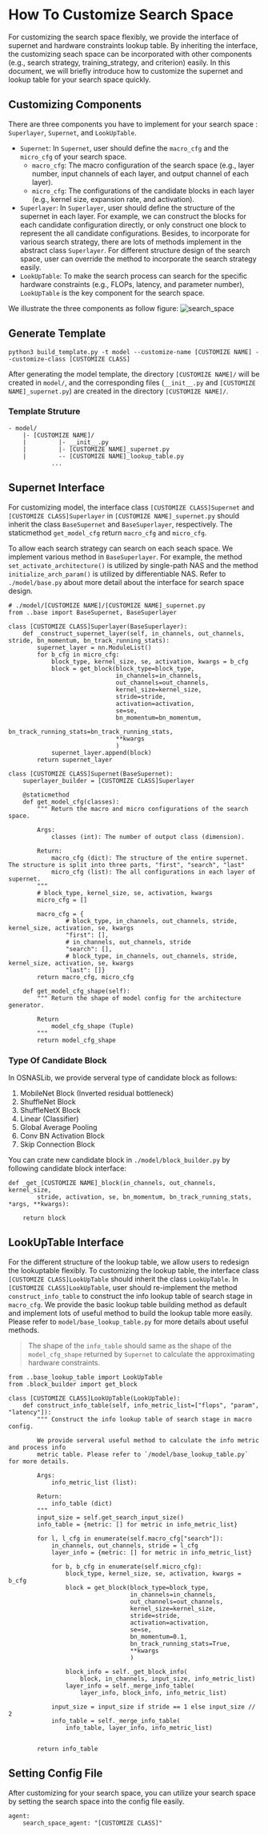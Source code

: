 # How To Customize Search Space
For customizing the search space flexibly, we provide the interface of supernet and hardware constraints lookup table. By inheriting the interface, the customizing seach space can be incorporated with other components (e.g., search strategy, training_strategy, and criterion) easily. In this document, we will briefly introduce how to customize the supernet and lookup table for your search space quickly.

## Customizing Components
There are three components you have to implement for your search space : `Superlayer`, `Supernet`, and `LookUpTable`.

* `Supernet`: In `Supernet`, user should define the `macro_cfg` and the `micro_cfg` of your search space.
    * `macro_cfg`: The macro configuration of the search space (e.g., layer number, input channels of each layer, and output channel of each layer).
    * `micro_cfg`: The configurations of the candidate blocks in each layer (e.g., kernel size, expansion rate, and activation).
* `Superlayer`: In `Superlayer`, user should define the structure of the supernet in each layer. For example, we can construct the blocks for each candidate configuration directly, or only construct one block to represent the all candidate configurations. Besides, to incorporate for various search strategy, there are lots of methods implement in the abstract class `Superlayer`. For different structure design of the search space, user can override the method to incorporate the search strategy easily.
* `LookUpTable`: To make the search process can search for the specific hardware constraints (e.g., FLOPs, latency, and parameter number), `LookUpTable` is the key component for the search space. 

We illustrate the three components as follow figure:
![search_space](../../resource/search_space.png)

## Generate Template
```
python3 build_template.py -t model --customize-name [CUSTOMIZE NAME] --customize-class [CUSTOMIZE CLASS]
```

After generating the model template, the directory `[CUSTOMIZE NAME]/` will be created in `model/`, and the corresponding files (`__init__.py` and `[CUSTOMIZE NAME]_supernet.py`) are created in the directory `[CUSTOMIZE NAME]/`.

### Template Struture
```
- model/
    |- [CUSTOMIZE NAME]/
    |         |- __init__.py
    |         |- [CUSTOMIZE NAME]_supernet.py
    |         -- [CUSTOMIZE NAME]_lookup_table.py
            ...
```


## Supernet Interface
For customizing model, the interface class `[CUSTOMIZE CLASS]Supernet` and `[CUSTOMIZE CLASS]Superlayer` in `[CUSTOMIZE NAME]_supernet.py` should inherit the class `BaseSupernet` and `BaseSuperlayer`, respectively. The staticmethod `get_model_cfg` return `macro_cfg` and `micro_cfg`.

To allow each search strategy can search on each seach space. We implement various method in `BaseSuperlayer`. For example, the method `set_activate_architecture()` is utilized by single-path NAS and the method `initialize_arch_param()` is utilized by differentiable NAS. Refer to `./model/base.py` about more detail about the interface for search space design.


```python3
# ./model/[CUSTOMIZE NAME]/[CUSTOMIZE NAME]_supernet.py
from ..base import BaseSupernet, BaseSuperlayer

class [CUSTOMIZE CLASS]Superlayer(BaseSuperlayer):
    def _construct_supernet_layer(self, in_channels, out_channels, stride, bn_momentum, bn_track_running_stats):
        supernet_layer = nn.ModuleList()
        for b_cfg in micro_cfg:
            block_type, kernel_size, se, activation, kwargs = b_cfg
            block = get_block(block_type=block_type,
                              in_channels=in_channels,
                              out_channels=out_channels,
                              kernel_size=kernel_size,
                              stride=stride,
                              activation=activation,
                              se=se,
                              bn_momentum=bn_momentum,
                              bn_track_running_stats=bn_track_running_stats,
                              **kwargs
                              )
            supernet_layer.append(block)
        return supernet_layer

class [CUSTOMIZE CLASS]Supernet(BaseSupernet):
    superlayer_builder = [CUSTOMIZE CLASS]Superlayer

    @staticmethod
    def get_model_cfg(classes):
        """ Return the macro and micro configurations of the search space.

        Args:
            classes (int): The number of output class (dimension).
        
        Return:
            macro_cfg (dict): The structure of the entire supernet. The structure is split into three parts, "first", "search", "last"
            micro_cfg (list): The all configurations in each layer of supernet.
        """
        # block_type, kernel_size, se, activation, kwargs
        micro_cfg = []

        macro_cfg = {
                # block_type, in_channels, out_channels, stride, kernel_size, activation, se, kwargs
                "first": [],
                # in_channels, out_channels, stride
                "search": [],
                # block_type, in_channels, out_channels, stride, kernel_size, activation, se, kwargs
                "last": []}
        return macro_cfg, micro_cfg

    def get_model_cfg_shape(self):
        """ Return the shape of model config for the architecture generator.

        Return 
            model_cfg_shape (Tuple)
        """
        return model_cfg_shape

```

### Type Of Candidate Block
In OSNASLib, we provide serveral type of candidate block as follows:
1. MobileNet Block (Inverted residual bottleneck)
2. ShuffleNet Block
3. ShuffleNetX Block
4. Linear (Classifier)
5. Global Average Pooling
6. Conv BN Activation Block
7. Skip Connection Block

You can crate new candidate block in `./model/block_builder.py` by following candidate block interface:
```
def _get_[CUSTOMIZE NAME]_block(in_channels, out_channels, kernel_size,
        stride, activation, se, bn_momentum, bn_track_running_stats, *args, **kwargs):

    return block
```

## LookUpTable Interface
For the different structure of the lookup table, we allow users to redesign the lookuptable flexibly. To customizing the lookup table, the interface class `[CUSTOMIZE CLASS]LookUpTable` should inherit the class `LookUpTable`. In `[CUSTOMIZE CLASS]LookUpTable`, user should re-implement the method `construct_info_table` to construct the info lookup table of search stage in `macro_cfg`. We provide the basic lookup table building method as default and implement lots of useful method to build the lookup table more easily. Please refer to `model/base_lookup_table.py` for more details about useful methods.

> The shape of the `info_table` should same as the shape of the `model_cfg_shape` returned by `Supernet` to calculate the approximating hardware constraints.

```python3
from ..base_lookup_table import LookUpTable
from .block_builder import get_block

class [CUSTOMIZE CLASS]LookUpTable(LookUpTable):
    def construct_info_table(self, info_metric_list=["flops", "param", "latency"]):
        """ Construct the info lookup table of search stage in macro config.

        We provide serveral useful method to calculate the info metric and process info
        metric table. Please refer to `/model/base_lookup_table.py` for more details.

        Args:
            info_metric_list (list):

        Return:
            info_table (dict)
        """
        input_size = self.get_search_input_size()
        info_table = {metric: [] for metric in info_metric_list}

        for l, l_cfg in enumerate(self.macro_cfg["search"]):
            in_channels, out_channels, stride = l_cfg
            layer_info = {metric: [] for metric in info_metric_list}

            for b, b_cfg in enumerate(self.micro_cfg):
                block_type, kernel_size, se, activation, kwargs = b_cfg
                block = get_block(block_type=block_type,
                                  in_channels=in_channels,
                                  out_channels=out_channels,
                                  kernel_size=kernel_size,
                                  stride=stride,
                                  activation=activation,
                                  se=se,
                                  bn_momentum=0.1,
                                  bn_track_running_stats=True,
                                  **kwargs
                                  )

                block_info = self._get_block_info(
                    block, in_channels, input_size, info_metric_list)
                layer_info = self._merge_info_table(
                    layer_info, block_info, info_metric_list)

            input_size = input_size if stride == 1 else input_size // 2
            info_table = self._merge_info_table(
                info_table, layer_info, info_metric_list)


        return info_table
```


## Setting Config File
After customizing for your search space, you can utilize your search space by setting the search space into the config file easily.
```
agent:
    search_space_agent: "[CUSTOMIZE CLASS]"
```

